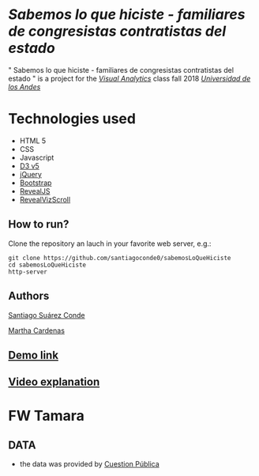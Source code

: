 # *Sabemos lo que hiciste - familiares de congresistas contratistas del estado*

" Sabemos lo que hiciste - familiares de congresistas contratistas del estado " is a project for the   [*Visual Analytics*](http://johnguerra.co/classes/visual_analytics_fall_2018/)  class fall 2018 [*Universidad de los Andes*](https://uniandes.edu.co/)

# Technologies used

* HTML 5
* CSS
* Javascript
* [D3 v5](https://d3js.org/)
* [jQuery](https://jquery.com/)
* [Bootstrap](https://getbootstrap.com/)
* [RevealJS](https://revealjs.com)
* [RevealVizScroll](https://github.com/john-guerra/revealVizScrollyteling)

## How to run?

Clone the repository an lauch in your favorite web server, e.g.:

    git clone https://github.com/santiagoconde0/sabemosLoQueHiciste   
    cd sabemosLoQueHiciste
    http-server


## Authors

[Santiago Suárez Conde](https://github.com/santiagoconde0)

[Martha Cardenas](https://github.com/mlcardenas18)


## [Demo link](https://santiagoconde0.github.io/sabemosLoQueHiciste/)



## [Video explanation](xxxxx)


#  FW Tamara



## DATA

* the data was provided by  [Cuestion Pública](https://cuestionpublica.com/)
